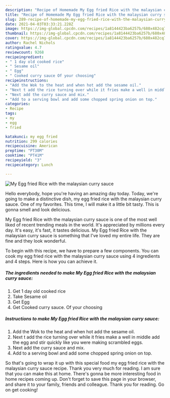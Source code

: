 ```yaml
---
description: "Recipe of Homemade My Egg fried Rice with the malaysian curry sauce"
title: "Recipe of Homemade My Egg fried Rice with the malaysian curry sauce"
slug: 289-recipe-of-homemade-my-egg-fried-rice-with-the-malaysian-curry-sauce
date: 2021-04-03T03:33:21.228Z
image: https://img-global.cpcdn.com/recipes/1a8144423ba6257b/680x482cq70/my-egg-fried-rice-with-the-malaysian-curry-sauce-recipe-main-photo.jpg
thumbnail: https://img-global.cpcdn.com/recipes/1a8144423ba6257b/680x482cq70/my-egg-fried-rice-with-the-malaysian-curry-sauce-recipe-main-photo.jpg
cover: https://img-global.cpcdn.com/recipes/1a8144423ba6257b/680x482cq70/my-egg-fried-rice-with-the-malaysian-curry-sauce-recipe-main-photo.jpg
author: Rachel Nichols
ratingvalue: 4.7
reviewcount: 9268
recipeingredient:
- " 1 day old cooked rice"
- " Sesame oil"
- " Egg"
- " Cooked curry sauce Of your choosing"
recipeinstructions:
- "Add the Wok to the heat and when hot add the sesame oil."
- "Next t add the rice turning over while it fries make a well in middle add the egg and stir quickly like you were making scrambled eggs."
- "Next add the curry sauce and mix."
- "Add to a serving bowl and add some chopped spring onion on top."
categories:
- Recipe
tags:
- my
- egg
- fried

katakunci: my egg fried 
nutrition: 299 calories
recipecuisine: American
preptime: "PT30M"
cooktime: "PT41M"
recipeyield: "3"
recipecategory: Lunch

---
```



![My Egg fried Rice with the malaysian curry sauce](https://img-global.cpcdn.com/recipes/1a8144423ba6257b/680x482cq70/my-egg-fried-rice-with-the-malaysian-curry-sauce-recipe-main-photo.jpg)

Hello everybody, hope you're having an amazing day today. Today, we're going to make a distinctive dish, my egg fried rice with the malaysian curry sauce. One of my favorites. This time, I will make it a little bit tasty. This is gonna smell and look delicious.

My Egg fried Rice with the malaysian curry sauce is one of the most well liked of recent trending meals in the world. It's appreciated by millions every day. It's easy, it's fast, it tastes delicious. My Egg fried Rice with the malaysian curry sauce is something that I've loved my entire life. They are fine and they look wonderful.




To begin with this recipe, we have to prepare a few components. You can cook my egg fried rice with the malaysian curry sauce using 4 ingredients and 4 steps. Here is how you can achieve it.

<!--inarticleads1-->

##### The ingredients needed to make My Egg fried Rice with the malaysian curry sauce:

1. Get  1 day old cooked rice
1. Take  Sesame oil
1. Get  Egg
1. Get  Cooked curry sauce. Of your choosing




<!--inarticleads2-->

##### Instructions to make My Egg fried Rice with the malaysian curry sauce:

1. Add the Wok to the heat and when hot add the sesame oil.
1. Next t add the rice turning over while it fries make a well in middle add the egg and stir quickly like you were making scrambled eggs.
1. Next add the curry sauce and mix.
1. Add to a serving bowl and add some chopped spring onion on top.




So that's going to wrap it up with this special food my egg fried rice with the malaysian curry sauce recipe. Thank you very much for reading. I am sure that you can make this at home. There's gonna be more interesting food in home recipes coming up. Don't forget to save this page in your browser, and share it to your family, friends and colleague. Thank you for reading. Go on get cooking!
